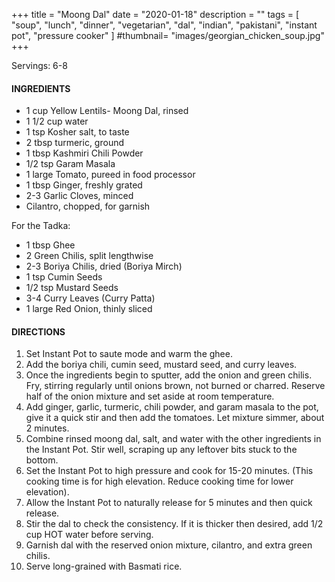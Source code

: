 +++
title = "Moong Dal"
date = "2020-01-18"
description = ""
tags = [
    "soup",
    "lunch",
    "dinner",
    "vegetarian", 
    "dal", 
    "indian", 
    "pakistani", 
    "instant pot", 
    "pressure cooker" 
]
#thumbnail= "images/georgian_chicken_soup.jpg"
+++

Servings: 6-8 <!--more-->

#### INGREDIENTS 

* 1 cup Yellow Lentils- Moong Dal, rinsed   
* 1 1/2 cup water 
* 1 tsp Kosher salt, to taste
* 2 tbsp turmeric, ground 
* 1 tbsp Kashmiri Chili Powder 
* 1/2 tsp Garam Masala
* 1 large Tomato, pureed in food processor 
* 1 tbsp Ginger, freshly grated 
* 2-3 Garlic Cloves, minced 
* Cilantro, chopped, for garnish 

For the Tadka: 
* 1 tbsp Ghee 
* 2 Green Chilis, split lengthwise 
* 2-3 Boriya Chilis, dried (Boriya Mirch) 
* 1 tsp Cumin Seeds 
* 1/2 tsp Mustard Seeds 
* 3-4 Curry Leaves (Curry Patta)  
* 1 large Red Onion, thinly sliced

#### DIRECTIONS 

1. Set Instant Pot to saute mode and warm the ghee. 
2. Add the boriya chili, cumin seed, mustard seed, and curry leaves. 
3. Once the ingredients begin to sputter, add the onion and green chilis. Fry, stirring regularly until onions brown, not burned or charred. Reserve half of the onion mixture and set aside at room temperature. 
4. Add ginger, garlic, turmeric, chili powder, and garam masala to the pot, give it a quick stir and then add the tomatoes. Let mixture simmer, about 2 minutes. 
5. Combine rinsed moong dal, salt, and water with the other ingredients in the Instant Pot. Stir well, scraping up any leftover bits stuck to the bottom. 
6. Set the Instant Pot to high pressure and cook for 15-20 minutes. (This cooking time is for high elevation. Reduce cooking time for lower elevation). 
7. Allow the Instant Pot to naturally release for 5 minutes and then quick release. 
8. Stir the dal to check the consistency. If it is thicker then desired, add 1/2 cup HOT water before serving. 
9. Garnish dal with the reserved onion mixture, cilantro, and extra green chilis. 
10. Serve long-grained with Basmati rice. 
